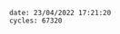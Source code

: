 

                date: 23/04/2022 17:21:20
                cycles: 67320

                         